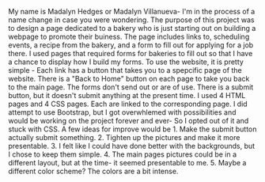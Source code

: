 My name is Madalyn Hedges or Madalyn Villanueva- I'm in the process of a name change in case you were wondering.
The purpose of this project was to design a page dedicated to a bakery who is just starting out on building a webpage to promote their buiness. The page includes links to, scheduling events, a recipe from the bakery, and a form to fill out for applying for a job there. I used pages that required forms for bakeries to fill out so that I have a chance to display how I build my forms.
To use the website, it is pretty simple - Each link has a button that takes you to a spepcific page of the website. There is a "Back to Home" button on each page to take you back to the main page. The forms don't send out or are of use. There is a submit button, but it doesn't submit anything at the present time.
I used 4 HTML pages and 4 CSS pages. Each are linked to the corresponding page. I did attempt to use Bootstrap, but I got overwhlemed with possibilities and would be working on the project forever and ever- So I opted out of it and stuck with CSS.
A few ideas for improve would be  1. Make the submit button actually submit something. 2. Tighten up the pictures and make it more presentable. 3. I felt like I could have done better with the backgrounds, but I chose to keep them simple. 4. The main pages pictures could be in a different layout, but at the time- it seemed presentable to me. 5. Maybe a different color scheme? The colors are a bit intense.
